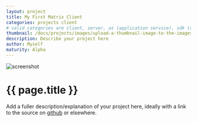 ```yaml
---
layout: project
title: My First Matrix Client
categories: projects client
# valid categories are client, server, as (application service), sdk (client sdk), and other
thumbnail: /docs/projects/images/upload-a-thumbnail-image-to-the-images-subfolder.png
description: Describe your project here
author: Myself
maturity: Alpha
---
```


![screenshot](/docs/projects/images/upload-a-bigger-image-for-your-project-page-to-the-images-subfolder.png "{{ page.title }}")

# {{ page.title }}
Add a fuller description/explanation of your project here, ideally with a link to the source on [github](https://github.com/matrix-org/) or elsewhere.

